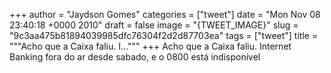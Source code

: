 
+++
author = "Jaydson Gomes"
categories = ["tweet"]
date = "Mon Nov 08 23:40:18 +0000 2010"
draft = false
image = "{TWEET_IMAGE}"
slug = "9c3aa475b81894039985dfc76304f2d2d87703ea"
tags = ["tweet"]
title = """Acho que a Caixa faliu. I..."""
+++
Acho que a Caixa faliu. Internet Banking  fora do ar desde sabado, e o 0800 está indisponível
